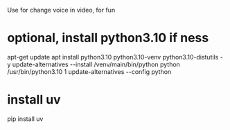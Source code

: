 Use for change voice in video, for fun
# optional, install python3.10 if ness
apt-get update
apt install python3.10 python3.10-venv python3.10-distutils -y
update-alternatives --install /venv/main/bin/python python /usr/bin/python3.10 1
update-alternatives --config python

# install uv
pip install uv